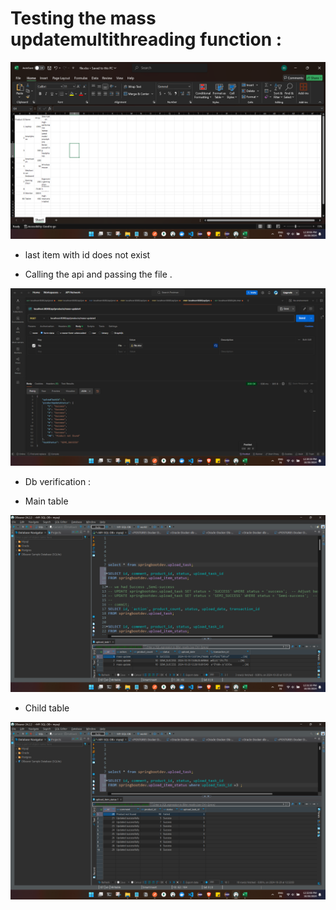 # Testing the mass updatemultithreading function :

![alt text](image.png)

- last item with id does not exist 

- Calling the api and passing the file .

![alt text](image-1.png)

- Db verification :

 - Main table 

![alt text](image-2.png)
- Child table 

![alt text](image-3.png)